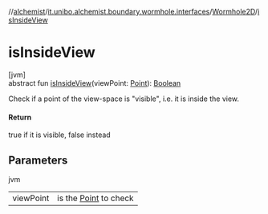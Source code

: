 //[alchemist](../../../index.md)/[it.unibo.alchemist.boundary.wormhole.interfaces](../index.md)/[Wormhole2D](index.md)/[isInsideView](is-inside-view.md)

# isInsideView

[jvm]\
abstract fun [isInsideView](is-inside-view.md)(viewPoint: [Point](https://docs.oracle.com/javase/8/docs/api/java/awt/Point.html)): [Boolean](https://kotlinlang.org/api/latest/jvm/stdlib/kotlin/-boolean/index.html)

Check if a point of the view-space is "visible", i.e. it is inside the view.

#### Return

true if it is visible, false instead

## Parameters

jvm

| | |
|---|---|
| viewPoint | is the [Point](https://docs.oracle.com/javase/8/docs/api/java/awt/Point.html) to check |
